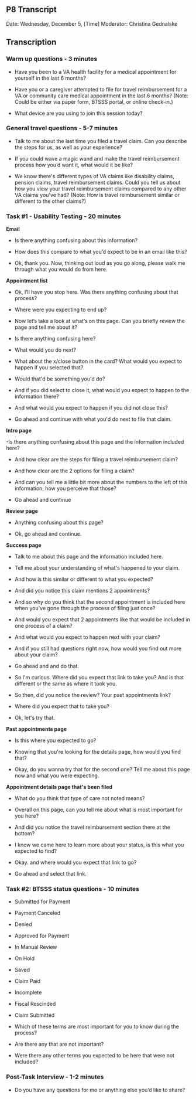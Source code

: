 ## P8 Transcript 

Date: Wednesday, December 5, [Time]
Moderator: Christina Gednalske

## Transcription 

### Warm up questions - 3 minutes 

- Have you been to a VA health facility for a medical appointment for yourself in the last 6 months?
  >

- Have you or a caregiver attempted to file for travel reimbursement for a VA or community care medical appointment in the last 6 months? (Note: Could be either via paper form, BTSSS portal, or online check-in.)
  >

- What device are you using to join this session today?
  > 

### General travel questions - 5-7 minutes

- Talk to me about the last time you filed a travel claim. Can you describe the steps for us, as well as your experience? 
  > 

- If you could wave a magic wand and make the travel reimbursement process how you’d want it, what would it be like? 
  > 

- We know there's different types of VA claims like disability claims, pension claims, travel reimbursement claims. Could you tell us about how you view your travel reimbursement claims compared to any other VA claims you've had? (Note: How is travel reimbursement similar or different to the other claims?)
  >


### Task #1 - Usability Testing - 20 minutes

**Email**


- Is there anything confusing about this information?
> 

- How does this compare to what you’d expect to be in an email like this?
  > 

- Ok, thank you. Now, thinking out loud as you go along, please walk me through what you would do from here.
> 

**Appointment list**

- Ok, I’ll have you stop here. Was there anything confusing about that process? 
  > 

- Where were you expecting to end up?
  > 

- Now let’s take a look at what’s on this page. Can you briefly review the page and tell me about it?
  > 

- Is there anything confusing here?
  > 

- What would you do next?
  > 
  
- What about the x/close button in the card? What would you expect to happen if you selected that?
  > 
  
- Would that'd be something you'd do?
  > 

- And if you did select to close it, what would you expect to happen to the information there? 
  > 
  

- And what would you expect to happen if you did not close this?
  > 

- Go ahead and continue with what you'd do next to file that claim.
  
**Intro page**

-Is there anything confusing about this page and the information included here?
  > 

- And how clear are the steps for filing a travel reimbursement claim?
  > 

- And how clear are the 2 options for filing a claim?
  > 

- And can you tell me a little bit more about the numbers to the left of this information, how you perceive that those?
  > 

- Go ahead and continue

**Review page**

- Anything confusing about this page?
  > 

- Ok, go ahead and continue.

**Success page**

- Talk to me about this page and the information included here.
  > 

- Tell me about your understanding of what's happened to your claim.
  > 

- And how is this similar or different to what you expected?
  > 

- And did you notice this claim mentions 2 appointments?
  >

- And so why do you think that the second appointment is included here when you've gone through the process of filing just once?
  > 

- And would you expect that 2 appointments like that would be included in one process of a claim?
  >
  
-  And what would you expect to happen next with your claim?
  > 

- And if you still had questions right now, how would you find out more about your claim?
  > 

- Go ahead and and do that.

- So I'm curious. Where did you expect that link to take you? And is that different or the same as where it took you.
  > 

- So then, did you notice the review? Your past appointments link?
  > 

- Where did you expect that to take you?
 > 

-  Ok, let's try that.

**Past appointments page**

-  Is this where you expected to go?
  >

- Knowing that you're looking for the details page, how would you find that?
  > 

- Okay, do you wanna try that for the second one? Tell me about this page now and what you were expecting.

**Appointment details page that's been filed**


- What do you think that type of care not noted means?
  > 

- Overall on this page, can you tell me about what is most important for you here?
  > 

- And did you notice the travel reimbursement section there at the bottom?
 > 

- I know we came here to learn more about your status, is this what you expected to find?
  > 

- Okay. and where would you expect that link to go?
  > 

- Go ahead and select that link.
  > 
  

### Task #2: BTSSS status questions - 10 minutes

- Submitted for Payment
  > 
 
- Payment Canceled
  > 
 
- Denied
  > 

- Approved for Payment
  > 

- In Manual Review
  > 

- On Hold
  > 

- Saved
  > 

- Claim Paid
  > 

- Incomplete
  > 

- Fiscal Rescinded
  > 

- Claim Submitted
  > 

- Which of these terms are most important for you to know during the process?
  > 

- Are there any that are not important?
  > 
  
- Were there any other terms you expected to be here that were not included?
  > 


### Post-Task Interview - 1-2 minutes

- Do you have any questions for me or anything else you’d like to share?
  >  
